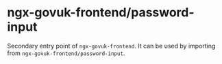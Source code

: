# ngx-govuk-frontend/password-input

Secondary entry point of `ngx-govuk-frontend`. It can be used by importing from `ngx-govuk-frontend/password-input`.
